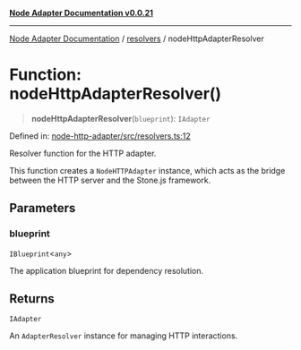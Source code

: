 [**Node Adapter Documentation v0.0.21**](../../README.md)

***

[Node Adapter Documentation](../../modules.md) / [resolvers](../README.md) / nodeHttpAdapterResolver

# Function: nodeHttpAdapterResolver()

> **nodeHttpAdapterResolver**(`blueprint`): `IAdapter`

Defined in: [node-http-adapter/src/resolvers.ts:12](https://github.com/stonemjs/node-http-adapter/blob/5be13a78fd98c615af1c99836e662ccd61afb0e8/src/resolvers.ts#L12)

Resolver function for the HTTP adapter.

This function creates a `NodeHTTPAdapter` instance, which acts as the bridge between the HTTP server and the Stone.js framework.

## Parameters

### blueprint

`IBlueprint`\<`any`\>

The application blueprint for dependency resolution.

## Returns

`IAdapter`

An `AdapterResolver` instance for managing HTTP interactions.

